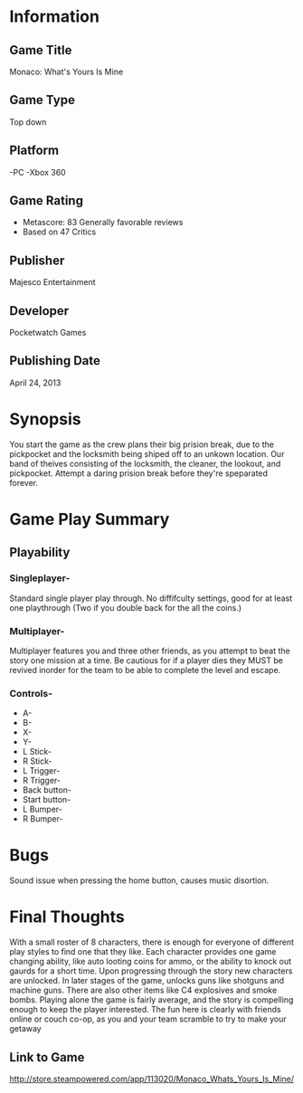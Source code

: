 # Information
## Game Title
Monaco: What's Yours Is Mine
## Game Type
Top down 
## Platform
-PC
-Xbox 360 
## Game Rating
* Metascore: 83
Generally favorable reviews 
* Based on 47 Critics
## Publisher
Majesco Entertainment
## Developer
Pocketwatch Games
## Publishing Date
April 24, 2013
# Synopsis
You start the game as the crew plans their big prision break, due to the pickpocket and the locksmith being shiped off to an unkown location. Our band of theives consisting of the locksmith, the cleaner, the lookout, and pickpocket. Attempt a daring prision break before they're speparated forever. 
# Game Play Summary
## Playability
### Singleplayer- 
Standard single player play through. No diffifculty settings, good for at least one playthrough (Two if you double back for the all the coins.) 
### Multiplayer-
Multiplayer features you and three other friends, as you attempt to beat the story one mission at a time. Be cautious for if a player dies they MUST be revived inorder for the team to be able to complete the level and escape.
### Controls- 
* A- 
* B- 
* X- 
* Y- 
* L Stick- 
* R Stick- 
* L Trigger-  
* R Trigger- 
* Back button- 
* Start button-  
* L Bumper-   
* R Bumper-  

# Bugs
Sound issue when pressing the home button, causes music disortion.
# Final Thoughts
With a small roster of 8 characters, there is enough for everyone of different play styles to find one that they like.
Each character provides one game changing ability, like auto looting coins for ammo, or the ability to knock out gaurds for a short time. Upon progressing through the story new characters are unlocked. In later stages of the game, unlocks guns like shotguns and machine guns. There are also other items like C4 explosives and smoke bombs. Playing alone the game is fairly average, and the story is compelling enough to keep the player interested. The fun here is clearly with friends online or couch co-op, as you and your team scramble to try to make your getaway

## Link to Game
http://store.steampowered.com/app/113020/Monaco_Whats_Yours_Is_Mine/
